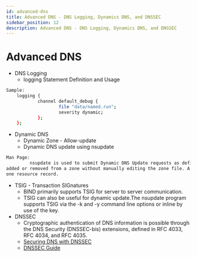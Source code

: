 ```yaml
---
id: advanced-dns
title: Advanced DNS - DNS Logging, Dynamics DNS, and DNSSEC
sidebar_position: 12
description: Advanced DNS - DNS Logging, Dynamics DNS, and DNSSEC
---
```


# Advanced DNS

- DNS Logging
  - logging Statement Definition and Usage

```bash
Sample:
    logging {
            channel default_debug {
                    file "data/named.run";
                    severity dynamic;
            };
    };
```

- Dynamic DNS
  - Dynamic Zone - Allow-update
  - Dynamic DNS update using nsupdate

```bash
Man Page:
         nsupdate is used to submit Dynamic DNS Update requests as defined in RFC 2136 to a name server. This allows resource records to be 
added or removed from a zone without manually editing the zone file. A single update request can contain requests to add or remove more than
one resource record.
```

- TSIG - Transaction SIGnatures
  - BIND primarily supports TSIG for server to server communication.
  - TSIG can also be useful for dynamic update.The nsupdate program supports TSIG via the -k and -y command line options or inline by use of the key.
- DNSSEC
  - Cryptographic authentication of DNS information is possible through the DNS Security (DNSSEC-bis) extensions, defined in RFC 4033, RFC 4034, and RFC 4035.
  - [Securing DNS with DNSSEC](https://access.redhat.com/documentation/en-us/red_hat_enterprise_linux/7/html/security_guide/sec-securing_dns_traffic_with_dnssec)
  - [DNSSEC Guide](https://ftp.isc.org/isc/dnssec-guide/dnssec-guide.pdf)
